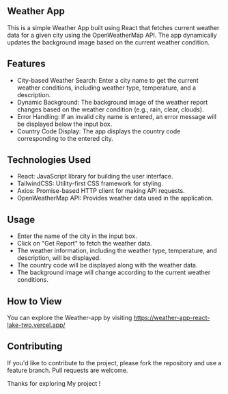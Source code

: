 ## Weather App
This is a simple Weather App built using React that fetches current weather data for a given city using the OpenWeatherMap API. The app dynamically updates the background image based on the current weather condition.

## Features
- City-based Weather Search: Enter a city name to get the current weather conditions, including weather type, temperature, and a description.
- Dynamic Background: The background image of the weather report changes based on the weather condition (e.g., rain, clear, clouds).
- Error Handling: If an invalid city name is entered, an error message will be displayed below the input box.
- Country Code Display: The app displays the country code corresponding to the entered city.
  
## Technologies Used
- React: JavaScript library for building the user interface.
- TailwindCSS: Utility-first CSS framework for styling.
- Axios: Promise-based HTTP client for making API requests.
- OpenWeatherMap API: Provides weather data used in the application.

## Usage
- Enter the name of the city in the input box.
- Click on "Get Report" to fetch the weather data.
- The weather information, including the weather type, temperature, and description, will be displayed.
- The country code will be displayed along with the weather data.
- The background image will change according to the current weather conditions.

## How to View
You can explore the Weather-app by visiting https://weather-app-react-lake-two.vercel.app/

## Contributing
If you'd like to contribute to the project, please fork the repository and use a feature branch. Pull requests are welcome.

Thanks for exploring My project !
